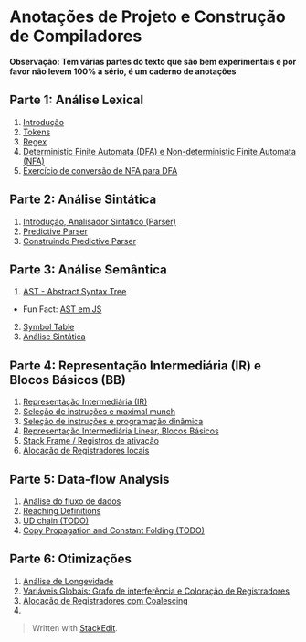# Anotações de Projeto e Construção de Compiladores

**Observação: Tem várias partes do texto que são bem experimentais e por favor não levem 100% a sério, é um caderno de anotações**

## Parte 1: Análise Lexical

  1. [Introdução](https://github.com/NatSatie/StudyNotes/blob/main/compilers/part_1/Intro.md)
  2. [Tokens](https://github.com/NatSatie/StudyNotes/blob/main/compilers/part_1/part1.md)
  3. [Regex](https://github.com/NatSatie/StudyNotes/blob/main/compilers/part_1/part2.md)
  4. [Deterministic Finite Automata (DFA) e Non-deterministic Finite Automata (NFA)](https://github.com/NatSatie/StudyNotes/blob/main/compilers/part_1/part3.md)
  5. [Exercício de conversão de NFA para DFA](https://github.com/NatSatie/StudyNotes/blob/main/compilers/part_1/part4.md)

## Parte 2: Análise Sintática

  1. [Introdução, Analisador Sintático (Parser)](https://github.com/NatSatie/StudyNotes/blob/main/compilers/part_2/part1.md)
  2. [Predictive Parser](https://github.com/NatSatie/StudyNotes/blob/main/compilers/part_2/part2.md)
  3. [Construindo Predictive Parser](https://github.com/NatSatie/StudyNotes/blob/main/compilers/part_2/part3.md)

## Parte 3: Análise Semântica

  1. [AST - Abstract Syntax Tree](https://github.com/NatSatie/StudyNotes/blob/main/compilers/part_3/part1.md)

 - Fun Fact: [AST em JS](https://github.com/NatSatie/StudyNotes/blob/main/compilers/part_3/funFact.md)

  2. [Symbol Table](https://github.com/NatSatie/StudyNotes/blob/main/compilers/part_3/part2.md)
  3. [Análise Sintática](https://github.com/NatSatie/StudyNotes/blob/main/compilers/part_3/part3.md)

## Parte 4: Representação Intermediária (IR) e Blocos Básicos (BB)

  1. [Representação Intermediária (IR)](https://github.com/NatSatie/StudyNotes/blob/main/compilers/part_4/part1.md)
  2. [Seleção de instruções e maximal munch](https://github.com/NatSatie/StudyNotes/blob/main/compilers/part_4/part2.md)
  3. [Seleção de instruções e programação dinâmica](https://github.com/NatSatie/StudyNotes/blob/main/compilers/part_4/part3.md)
  4. [Representação Intermediária Linear, Blocos Básicos](https://github.com/NatSatie/StudyNotes/blob/main/compilers/part_4/part4.md)
  5. [Stack Frame / Registros de ativação](https://github.com/NatSatie/StudyNotes/blob/main/compilers/part_4/part5.md)
  6. [Alocação de Registradores locais](https://github.com/NatSatie/StudyNotes/blob/main/compilers/part_4/part6.md)

## Parte 5: Data-flow Analysis

1. [Análise do fluxo de dados](https://github.com/NatSatie/StudyNotes/blob/main/compilers/part_5/part1.md)
2. [Reaching Definitions](https://github.com/NatSatie/StudyNotes/blob/main/compilers/part_5/part2.md)
3. [UD chain (TODO)](https://github.com/NatSatie/StudyNotes/blob/main/compilers/part_5/part3.md)
4. [Copy Propagation and Constant Folding (TODO)](https://github.com/NatSatie/StudyNotes/blob/main/compilers/part_5/part4.md)

## Parte 6: Otimizações

1. [Análise de Longevidade](https://github.com/NatSatie/StudyNotes/blob/main/compilers/part_6/part1.md)
3. [Variáveis Globais: Grafo de interferência e Coloração de Registradores](https://github.com/NatSatie/StudyNotes/blob/main/compilers/part_6/part2.md)
3. [Alocação de Registradores com Coalescing](https://github.com/NatSatie/StudyNotes/blob/main/compilers/part_6/part3.md)
4. [](https://github.com/NatSatie/StudyNotes/blob/main/compilers/part_6/part4.md)

> Written with [StackEdit](https://stackedit.io/).

